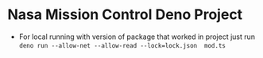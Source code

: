# Nasa Mission Control Deno Project

- For local running with version of package that worked in project just run 
`` deno run --allow-net --allow-read --lock=lock.json  mod.ts ``    
